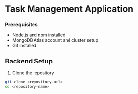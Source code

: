 # Task Management Application

### Prerequisites
- Node.js and npm installed
- MongoDB Atlas account and cluster setup
- Git installed

## Backend Setup
1. Clone the repository
``` bash
git clone <repository-url>
cd <repository-name>
```
